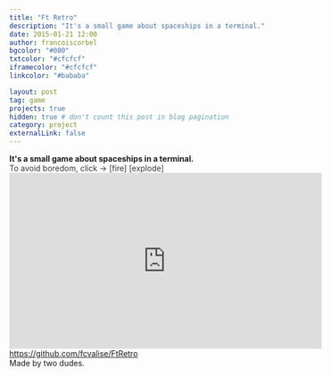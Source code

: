 ```yaml
---
title: "Ft Retro"
description: "It's a small game about spaceships in a terminal."
date: 2015-01-21 12:00
author: francoiscorbel
bgcolor: "#000"
txtcolor: "#cfcfcf"
iframecolor: "#cfcfcf"
linkcolor: "#bababa"

layout: post
tag: game
projects: true
hidden: true # don't count this post in blog pagination
category: project
externalLink: false
---
```


<div class="text">
<strong>It's a small game about spaceships in a terminal.</strong><br>
</div>
<div style="display:inline-block; color:#373737">To avoid boredom, click -> </div>
<div style="display:inline-block; color:#373737" onclick="playSoundFire()">[fire] </div>
<div style="display:inline-block; color:#373737" onclick="playSoundExplode()">[explode]</div>
<iframe width="560" height="315" src="https://www.youtube.com/embed/Q7rNyHkXPDA?modestbranding=1&autohide=1&showinfo=0&controls=0" frameborder="0" allowfullscreen></iframe>
<audio id="fire" src="{{ site.url}}/assets/ft_retro_fire.ogg"></audio>
<audio id="explode" src="{{ site.url}}/assets/ft_retro_explode.ogg"></audio>
<a href="https://github.com/fcvalise/FtRetro">https://github.com/fcvalise/FtRetro</a><br>
<div class="text">Made by two dudes.<br>

<script>
function playSoundFire() { document.getElementById('fire').play(); }
function playSoundExplode() { document.getElementById('explode').play(); }
</script>
